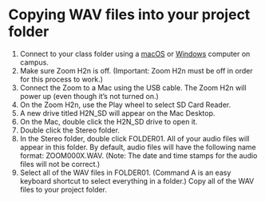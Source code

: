 # Copying WAV files into your project folder

1. Connect to your class folder using a [macOS](https://jjloomis.gitbook.io/file-and-folder-management-mac-os-edition/connecting-to-your-class-folder) or [Windows](https://techresources.gitbook.io/file-and-folder-management-windows-edition/connecting-to-your-class-folder) computer on campus.
2. Make sure Zoom H2n is off. (Important: Zoom H2n must be off in order for this process to work.)
3. Connect the Zoom to a Mac using the USB cable. The Zoom H2n will power up (even though it’s not turned on.)
4. On the Zoom H2n, use the Play wheel to select SD Card Reader.
5. A new drive titled H2N\_SD will appear on the Mac Desktop.
6. On the Mac, double click the H2N\_SD drive to open it.
7. Double click the Stereo folder.
8. In the Stereo folder, double click FOLDER01. All of your audio files will appear in this folder. By default, audio files will have the following name format: ZOOM000X.WAV. (Note: The date and time stamps for the audio files will not be correct.)
9. Select all of the WAV files in FOLDER01. (Command A is an easy keyboard shortcut to select everything in a folder.) Copy all of the WAV files to your project folder.
